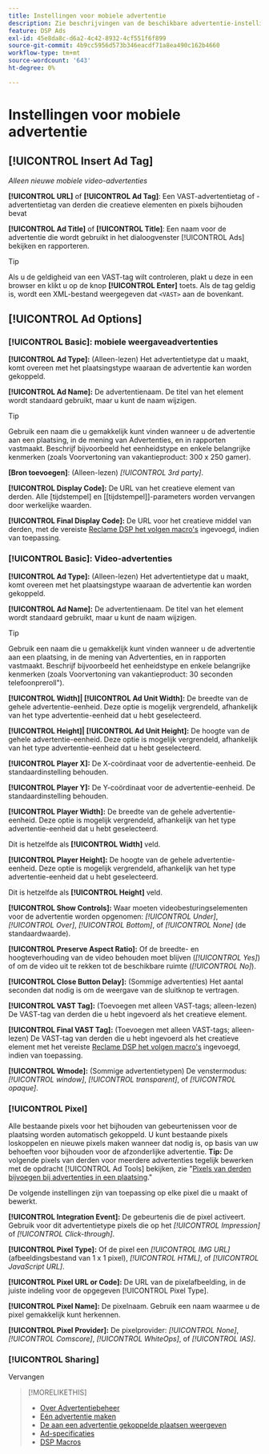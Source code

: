 ```yaml
---
title: Instellingen voor mobiele advertentie
description: Zie beschrijvingen van de beschikbare advertentie-instellingen voor mobiele advertenties.
feature: DSP Ads
exl-id: 45e8da8c-d6a2-4c42-8932-4cf551f6f899
source-git-commit: 4b9cc5956d573b346eacdf71a8ea490c162b4660
workflow-type: tm+mt
source-wordcount: '643'
ht-degree: 0%

---
```


# Instellingen voor mobiele advertentie

## [!UICONTROL Insert Ad Tag]

*Alleen nieuwe mobiele video-advertenties*

**[!UICONTROL URL]** of **[!UICONTROL Ad Tag]**: Een VAST-advertentietag of -advertentietag van derden die creatieve elementen en pixels bijhouden bevat

**[!UICONTROL Ad Title]** of **[!UICONTROL Title]**: Een naam voor de advertentie die wordt gebruikt in het dialoogvenster [!UICONTROL Ads] bekijken en rapporteren.

>[!TIP]
>
> Als u de geldigheid van een VAST-tag wilt controleren, plakt u deze in een browser en klikt u op de knop **[!UICONTROL Enter]** toets. Als de tag geldig is, wordt een XML-bestand weergegeven dat `<VAST>` aan de bovenkant.

## [!UICONTROL Ad Options]

### [!UICONTROL Basic]: mobiele weergaveadvertenties

**[!UICONTROL Ad Type]:** (Alleen-lezen) Het advertentietype dat u maakt, komt overeen met het plaatsingstype waaraan de advertentie kan worden gekoppeld.

**[!UICONTROL Ad Name]:** De advertentienaam. De titel van het element wordt standaard gebruikt, maar u kunt de naam wijzigen.

>[!TIP]
>
> Gebruik een naam die u gemakkelijk kunt vinden wanneer u de advertentie aan een plaatsing, in de mening van Advertenties, en in rapporten vastmaakt. Beschrijf bijvoorbeeld het eenheidstype en enkele belangrijke kenmerken (zoals Voorvertoning van vakantieproduct: 300 x 250 gamer).

**\[Bron toevoegen\]**: (Alleen-lezen) *[!UICONTROL 3rd party]*.

**[!UICONTROL Display Code]:** De URL van het creatieve element van derden. Alle [tijdstempel] en [[tijdstempel]]-parameters worden vervangen door werkelijke waarden.

**[!UICONTROL Final Display Code]:** De URL voor het creatieve middel van derden, met de vereiste [Reclame DSP het volgen macro&#39;s](/help/dsp/campaign-management/macros.md) ingevoegd, indien van toepassing.

### [!UICONTROL Basic]: Video-advertenties

**[!UICONTROL Ad Type]:** (Alleen-lezen) Het advertentietype dat u maakt, komt overeen met het plaatsingstype waaraan de advertentie kan worden gekoppeld.

**[!UICONTROL Ad Name]:** De advertentienaam. De titel van het element wordt standaard gebruikt, maar u kunt de naam wijzigen.

>[!TIP]
>
> Gebruik een naam die u gemakkelijk kunt vinden wanneer u de advertentie aan een plaatsing, in de mening van Advertenties, en in rapporten vastmaakt. Beschrijf bijvoorbeeld het eenheidstype en enkele belangrijke kenmerken (zoals Voorvertoning van vakantieproduct: 30 seconden telefoonpreroll&quot;).

**[!UICONTROL Width]| [!UICONTROL Ad Unit Width]:** De breedte van de gehele advertentie-eenheid. Deze optie is mogelijk vergrendeld, afhankelijk van het type advertentie-eenheid dat u hebt geselecteerd.

**[!UICONTROL Height]| [!UICONTROL Ad Unit Height]:** De hoogte van de gehele advertentie-eenheid. Deze optie is mogelijk vergrendeld, afhankelijk van het type advertentie-eenheid dat u hebt geselecteerd.

**[!UICONTROL Player X]:** De X-coördinaat voor de advertentie-eenheid. De standaardinstelling behouden.

**[!UICONTROL Player Y]:** De Y-coördinaat voor de advertentie-eenheid. De standaardinstelling behouden.

**[!UICONTROL Player Width]:** De breedte van de gehele advertentie-eenheid. Deze optie is mogelijk vergrendeld, afhankelijk van het type advertentie-eenheid dat u hebt geselecteerd.

Dit is hetzelfde als **[!UICONTROL Width]** veld.

**[!UICONTROL Player Height]:** De hoogte van de gehele advertentie-eenheid. Deze optie is mogelijk vergrendeld, afhankelijk van het type advertentie-eenheid dat u hebt geselecteerd.

Dit is hetzelfde als **[!UICONTROL Height]** veld.

**[!UICONTROL Show Controls]:** Waar moeten videobesturingselementen voor de advertentie worden opgenomen: *[!UICONTROL Under]*, *[!UICONTROL Over]*, *[!UICONTROL Bottom]*, of *[!UICONTROL None]* (de standaardwaarde).

**[!UICONTROL Preserve Aspect Ratio]:** Of de breedte- en hoogteverhouding van de video behouden moet blijven (*[!UICONTROL Yes]*) of om de video uit te rekken tot de beschikbare ruimte (*[!UICONTROL No]*).

**[!UICONTROL Close Button Delay]:** (Sommige advertenties) Het aantal seconden dat nodig is om de weergave van de sluitknop te vertragen.

**[!UICONTROL VAST Tag]:** (Toevoegen met alleen VAST-tags; alleen-lezen) De VAST-tag van derden die u hebt ingevoerd als het creatieve element.

**[!UICONTROL Final VAST Tag]:** (Toevoegen met alleen VAST-tags; alleen-lezen) De VAST-tag van derden die u hebt ingevoerd als het creatieve element met het vereiste [Reclame DSP het volgen macro&#39;s](/help/dsp/campaign-management/macros.md) ingevoegd, indien van toepassing.

**[!UICONTROL Wmode]:** (Sommige advertentietypen) De venstermodus: *[!UICONTROL window]*, *[!UICONTROL transparent]*, of *[!UICONTROL opaque]*.

### [!UICONTROL Pixel]

Alle bestaande pixels voor het bijhouden van gebeurtenissen voor de plaatsing worden automatisch gekoppeld. U kunt bestaande pixels loskoppelen en nieuwe pixels maken wanneer dat nodig is, op basis van uw behoeften voor bijhouden voor de afzonderlijke advertentie. **Tip:** De volgende pixels van derden voor meerdere advertenties tegelijk bewerken met de opdracht [!UICONTROL Ad Tools] bekijken, zie &quot;[Pixels van derden bijvoegen bij advertenties in een plaatsing](/help/dsp/campaign-management/ads/ad-attach-to-placement.md#attach-pixels-ads).&quot;

De volgende instellingen zijn van toepassing op elke pixel die u maakt of bewerkt.

**[!UICONTROL Integration Event]:** De gebeurtenis die de pixel activeert. Gebruik voor dit advertentietype pixels die op het *[!UICONTROL Impression]* of *[!UICONTROL Click-through]*.

**[!UICONTROL Pixel Type]:** Of de pixel een *[!UICONTROL IMG URL]* (afbeeldingsbestand van 1 x 1 pixel), *[!UICONTROL HTML]*, of *[!UICONTROL JavaScript URL]*.

**[!UICONTROL Pixel URL or Code]:** De URL van de pixelafbeelding, in de juiste indeling voor de opgegeven [!UICONTROL Pixel Type].

**[!UICONTROL Pixel Name]:** De pixelnaam. Gebruik een naam waarmee u de pixel gemakkelijk kunt herkennen.

**[!UICONTROL Pixel Provider]:** De pixelprovider: *[!UICONTROL None]*, *[!UICONTROL Comscore]*, *[!UICONTROL WhiteOps]*, of *[!UICONTROL IAS]*.

### [!UICONTROL Sharing]

Vervangen

>[!MORELIKETHIS]
>
>* [Over Advertentiebeheer](ad-about.md)
>* [Eén advertentie maken](ad-create.md)
>* [De aan een advertentie gekoppelde plaatsen weergeven](/help/dsp/campaign-management/ads/ad-list-placements.md)
>* [Ad-specificaties](ad-specs.md)
>* [DSP Macros](/help/dsp/campaign-management/macros.md)
